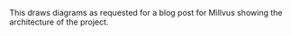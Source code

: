 This draws diagrams as requested for a blog post for Millvus showing the architecture of the project.